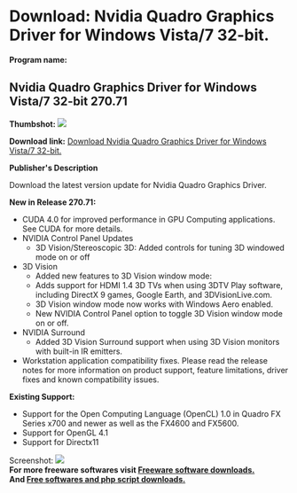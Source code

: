# Download: Nvidia Quadro Graphics Driver for Windows Vista/7 32-bit.

**Program name:**

## Nvidia Quadro Graphics Driver for Windows Vista/7 32-bit 270.71

  
**Thumbshot:** ![](http://www.freewarefiles.com/screenshot/nopic.gif)   
  
**Download link:** [Download Nvidia Quadro Graphics Driver for Windows Vista/7 32-bit.](http://freesoftwares.boysofts.com/Nvidia-Quadro-Graphics-Driver-Windows-Vista-7-32-bit_program_67221.html)  
  


**Publisher's Description**  
  


Download the latest version update for Nvidia Quadro Graphics Driver. 

**New in Release 270.71:**

  * CUDA 4.0 for improved performance in GPU Computing applications. See CUDA for more details. 
  * NVIDIA Control Panel Updates 
    * 3D Vision/Stereoscopic 3D: Added controls for tuning 3D windowed mode on or off 
  * 3D Vision 
    * Added new features to 3D Vision window mode: 
    * Adds support for HDMI 1.4 3D TVs when using 3DTV Play software, including DirectX 9 games, Google Earth, and 3DVisionLive.com. 
    * 3D Vision window mode now works with Windows Aero enabled. 
    * New NVIDIA Control Panel option to toggle 3D Vision window mode on or off. 
  * NVIDIA Surround 
    * Added 3D Vision Surround support when using 3D Vision monitors with built-in IR emitters. 
  * Workstation application compatibility fixes. Please read the release notes for more information on product support, feature limitations, driver fixes and known compatibility issues. 

**Existing Support:**

  * Support for the Open Computing Language (OpenCL) 1.0 in Quadro FX Series x700 and newer as well as the FX4600 and FX5600. 
  * Support for OpenGL 4.1 
  * Support for Directx11 

  
  
Screenshot: ![](http://www.freewarefiles.com/screenshot/nopic.gif)   
**For more freeware softwares visit [Freeware software downloads.](http://freesoftwares.boysofts.com/)**   
**And [Free softwares and php script downloads.](http://www.boysofts.com/)**
